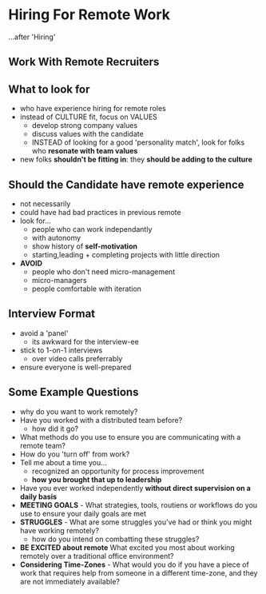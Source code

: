 # Hiring For Remote Work

...after 'Hiring'

## Work With Remote Recruiters

## What to look for

- who have experience hiring for remote roles
- instead of CULTURE fit, focus on VALUES
  - develop strong company values
  - discuss values with the candidate
  - INSTEAD of looking for a good 'personality match', look for folks who **resonate with team values**
- new folks **shouldn't be fitting in**: they **should be adding to the culture**

## Should the Candidate have remote experience

- not necessarily
- could have had bad practices in previous remote
- look for...
  - people who can work independantly
  - with autonomy
  - show history of **self-motivation**
  - starting,leading + completing projects with little direction
- **AVOID**
  - people who don't need micro-management
  - micro-managers
  - people comfortable with iteration

## Interview Format

- avoid a 'panel'
  - its awkward for the interview-ee
- stick to 1-on-1 interviews
  - over video calls preferrably
- ensure everyone is well-prepared

## Some Example Questions

- why do you want to work remotely?
- Have you worked with a distributed team before?
  - how did it go?
- What methods do you use to ensure you are communicating with a remote team?
- How do you 'turn off' from work?
- Tell me about a time you...
  - recognized an opportunity for process improvement
  - **how you brought that up to leadership**
- Have you ever worked independently **without direct supervision on a daily basis**
- **MEETING GOALS** - What strategies, tools, routiens or workflows do you use to ensure your daily goals are met
- **STRUGGLES** - What are some struggles you've had or think you might have working remotely?
  - how do you intend on combatting these struggles?
- **BE EXCITED about remote** What excited you most about working remotely over a traditional office environment?
- **Considering Time-Zones** - What would you do if you have a piece of work that requires help from someone in a different time-zone, and they are not immediately available?
